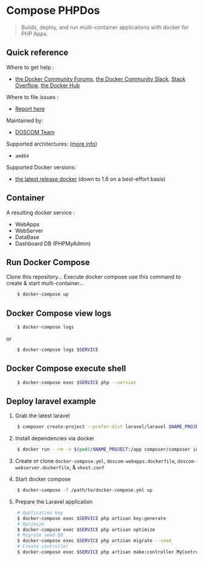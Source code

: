 # Compose PHPDos

> Builds, deploy, and run multi-container applications with docker for PHP Apps.

## Quick reference

Where to get help :

- [the Docker Community Forums](https://forums.docker.com/), [the Docker Community Slack](https://blog.docker.com/2016/11/introducing-docker-community-directory-docker-community-slack/), [Stack Overflow](https://stackoverflow.com/search?tab=newest&q=docker), [the Docker Hub](https://hub.docker.com/_/mysql/)

Where to file issues :

- [Report here](https://github.com/tealinuxos/infrastruktur/issues)

Maintained by:

- [DOSCOM Team](https://github.com/tealinuxos)

Supported architectures: ([more info](https://github.com/docker-library/official-images#architectures-other-than-amd64))

- `amd64`

Supported Docker versions:

- [the latest release docker](https://github.com/docker/docker-ce/releases) (down to 1.6 on a best-effort basis)

## Container

A resulting docker service :

- WebApps
- WebServer
- DataBase
- Dashboard DB (PHPMyAdmin)

## Run Docker Compose

Clone this repository... Execute docker compose use this command to create & start multi-container...

```bash
    $ docker-compose up
```

## Docker Compose view logs

```bash
    $ docker-compose logs
```

or

```bash
    $ docker-compose logs $SERVICE
```

## Docker Compose execute shell

```bash
    $ docker-compose exec $SERVICE php --version
```

## Deploy laravel example

1. Grab the latest laravel

```bash
    $ composer create-project --prefer-dist laravel/laravel $NAME_PROJECT
```

2. Install dependencies via docker

```bash
    $ docker run --rm -v $(pwd)/$NAME_PROJECT:/app composer/composer install
```

3. Create or clone `docker-compose.yml`, `doscom-webapps.dockerfile`, `doscom-webserver.dockerfile`, & `vhost.conf`

4. Start docker compose

```bash
    $ docker-compose -f /path/to/docker-compose.yml up
```

5. Prepare the Laravel application

```bash
    # Application key
    $ docker-compose exec $SERVICE php artisan key:generate
    # Optimize
    $ docker-compose exec $SERVICE php artisan optimize
    # Migrate seed DB
    $ docker-compose exec $SERVICE php artisan migrate --seed
    # Create controller
    $ docker-compose exec $SERVICE php artisan make:controller MyController
```